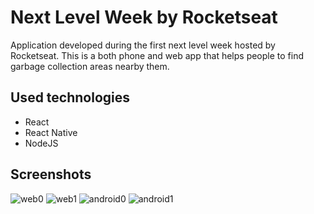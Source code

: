 # Next Level Week by Rocketseat

Application developed during the first next level week hosted by Rocketseat.
This is a both phone and web app that helps people to find garbage collection areas nearby them.

## Used technologies
- React
- React Native
- NodeJS

## Screenshots

![web0](https://github.com/heisson/nlw/img/web0.png)
![web1](https://github.com/heisson/nlw/img/web0.png)
![android0](https://github.com/heisson/nlw/img/android0.png)
![android1](https://github.com/heisson/nlw/img/android0.png)
